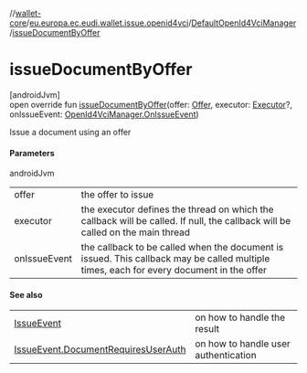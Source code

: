 //[wallet-core](../../../index.md)/[eu.europa.ec.eudi.wallet.issue.openid4vci](../index.md)/[DefaultOpenId4VciManager](index.md)/[issueDocumentByOffer](issue-document-by-offer.md)

# issueDocumentByOffer

[androidJvm]\
open override fun [issueDocumentByOffer](issue-document-by-offer.md)(offer: [Offer](../-offer/index.md),
executor: [Executor](https://developer.android.com/reference/kotlin/java/util/concurrent/Executor.html)?,
onIssueEvent: [OpenId4VciManager.OnIssueEvent](../-open-id4-vci-manager/-on-issue-event/index.md))

Issue a document using an offer

#### Parameters

androidJvm

| | |
|---|---|
| offer | the offer to issue |
| executor | the executor defines the thread on which the callback will be called. If null, the callback will be called on the main thread |
| onIssueEvent | the callback to be called when the document is issued. This callback may be called multiple times, each for every document in the offer |

#### See also

| | |
|---|---|
| [IssueEvent](../-issue-event/index.md) | on how to handle the result |
| [IssueEvent.DocumentRequiresUserAuth](../-issue-event/-document-requires-user-auth/index.md) | on how to handle user authentication |
